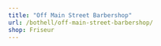 ```yaml
---
title: "Off Main Street Barbershop"
url: /bothell/off-main-street-barbershop/
shop: Friseur
---
```

